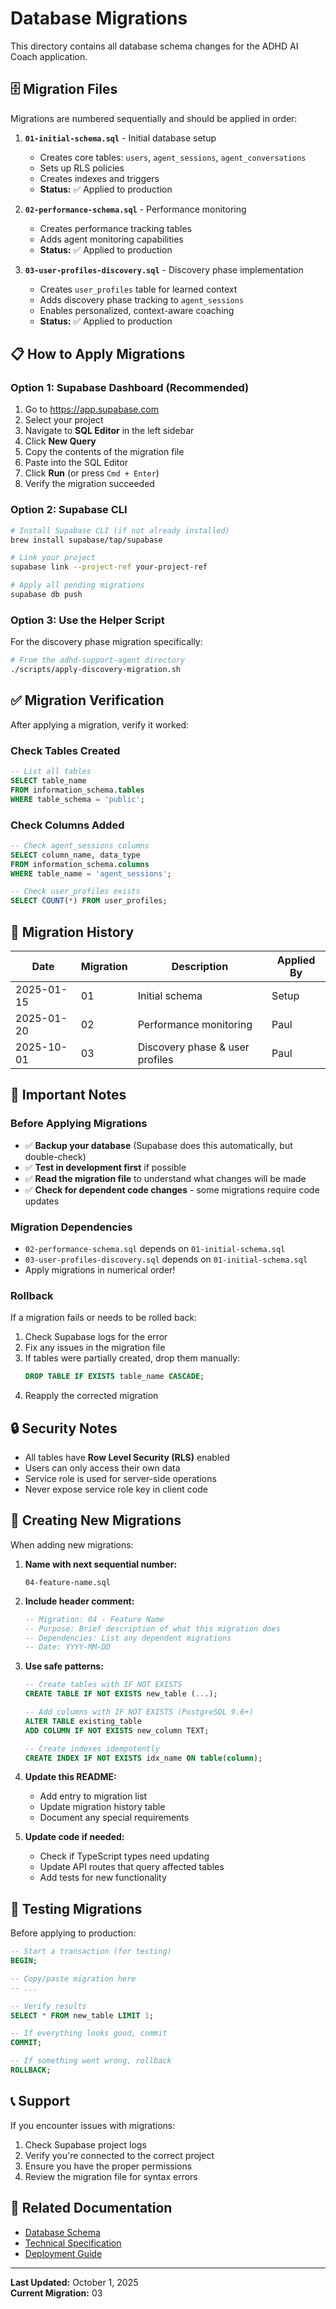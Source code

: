 # Database Migrations

This directory contains all database schema changes for the ADHD AI Coach application.

## 🗄️ Migration Files

Migrations are numbered sequentially and should be applied in order:

1. **`01-initial-schema.sql`** - Initial database setup
   - Creates core tables: `users`, `agent_sessions`, `agent_conversations`
   - Sets up RLS policies
   - Creates indexes and triggers
   - **Status:** ✅ Applied to production

2. **`02-performance-schema.sql`** - Performance monitoring
   - Creates performance tracking tables
   - Adds agent monitoring capabilities
   - **Status:** ✅ Applied to production

3. **`03-user-profiles-discovery.sql`** - Discovery phase implementation
   - Creates `user_profiles` table for learned context
   - Adds discovery phase tracking to `agent_sessions`
   - Enables personalized, context-aware coaching
   - **Status:** ✅ Applied to production

## 📋 How to Apply Migrations

### Option 1: Supabase Dashboard (Recommended)

1. Go to https://app.supabase.com
2. Select your project
3. Navigate to **SQL Editor** in the left sidebar
4. Click **New Query**
5. Copy the contents of the migration file
6. Paste into the SQL Editor
7. Click **Run** (or press `Cmd + Enter`)
8. Verify the migration succeeded

### Option 2: Supabase CLI

```bash
# Install Supabase CLI (if not already installed)
brew install supabase/tap/supabase

# Link your project
supabase link --project-ref your-project-ref

# Apply all pending migrations
supabase db push
```

### Option 3: Use the Helper Script

For the discovery phase migration specifically:

```bash
# From the adhd-support-agent directory
./scripts/apply-discovery-migration.sh
```

## ✅ Migration Verification

After applying a migration, verify it worked:

### Check Tables Created
```sql
-- List all tables
SELECT table_name 
FROM information_schema.tables 
WHERE table_schema = 'public';
```

### Check Columns Added
```sql
-- Check agent_sessions columns
SELECT column_name, data_type 
FROM information_schema.columns 
WHERE table_name = 'agent_sessions';

-- Check user_profiles exists
SELECT COUNT(*) FROM user_profiles;
```

## 🔄 Migration History

| Date       | Migration | Description | Applied By |
|------------|-----------|-------------|------------|
| 2025-01-15 | 01 | Initial schema | Setup |
| 2025-01-20 | 02 | Performance monitoring | Paul |
| 2025-10-01 | 03 | Discovery phase & user profiles | Paul |

## 🚨 Important Notes

### Before Applying Migrations

- ✅ **Backup your database** (Supabase does this automatically, but double-check)
- ✅ **Test in development first** if possible
- ✅ **Read the migration file** to understand what changes will be made
- ✅ **Check for dependent code changes** - some migrations require code updates

### Migration Dependencies

- `02-performance-schema.sql` depends on `01-initial-schema.sql`
- `03-user-profiles-discovery.sql` depends on `01-initial-schema.sql`
- Apply migrations in numerical order!

### Rollback

If a migration fails or needs to be rolled back:

1. Check Supabase logs for the error
2. Fix any issues in the migration file
3. If tables were partially created, drop them manually:
   ```sql
   DROP TABLE IF EXISTS table_name CASCADE;
   ```
4. Reapply the corrected migration

## 🔒 Security Notes

- All tables have **Row Level Security (RLS)** enabled
- Users can only access their own data
- Service role is used for server-side operations
- Never expose service role key in client code

## 📝 Creating New Migrations

When adding new migrations:

1. **Name with next sequential number:**
   ```
   04-feature-name.sql
   ```

2. **Include header comment:**
   ```sql
   -- Migration: 04 - Feature Name
   -- Purpose: Brief description of what this migration does
   -- Dependencies: List any dependent migrations
   -- Date: YYYY-MM-DD
   ```

3. **Use safe patterns:**
   ```sql
   -- Create tables with IF NOT EXISTS
   CREATE TABLE IF NOT EXISTS new_table (...);
   
   -- Add columns with IF NOT EXISTS (PostgreSQL 9.6+)
   ALTER TABLE existing_table
   ADD COLUMN IF NOT EXISTS new_column TEXT;
   
   -- Create indexes idempotently
   CREATE INDEX IF NOT EXISTS idx_name ON table(column);
   ```

4. **Update this README:**
   - Add entry to migration list
   - Update migration history table
   - Document any special requirements

5. **Update code if needed:**
   - Check if TypeScript types need updating
   - Update API routes that query affected tables
   - Add tests for new functionality

## 🧪 Testing Migrations

Before applying to production:

```sql
-- Start a transaction (for testing)
BEGIN;

-- Copy/paste migration here
-- ...

-- Verify results
SELECT * FROM new_table LIMIT 1;

-- If everything looks good, commit
COMMIT;

-- If something went wrong, rollback
ROLLBACK;
```

## 📞 Support

If you encounter issues with migrations:

1. Check Supabase project logs
2. Verify you're connected to the correct project
3. Ensure you have the proper permissions
4. Review the migration file for syntax errors

## 🔗 Related Documentation

- [Database Schema](../docs/technical/comprehensive-data-model.md)
- [Technical Specification](../docs/technical/technical-specification.md)
- [Deployment Guide](../docs/deployment/deployment-guide.md)

---

**Last Updated:** October 1, 2025  
**Current Migration:** 03


